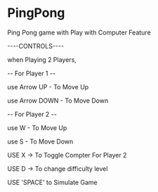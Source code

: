 # PingPong
Ping Pong game with Play with Computer Feature



----CONTROLS----


when Playing 2 Players,


-- For Player 1 --

use Arrow UP - To Move Up

use Arrow DOWN - To Move Down


-- For Player 2 --

use W - To Move Up

use S - To Move Down
 

USE X -> To Toggle Compter For Player 2

USE D -> To change difficulty level

USE 'SPACE' to Simulate Game
